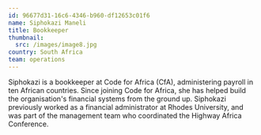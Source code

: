 ```yaml
---
id: 96677d31-16c6-4346-b960-df12653c01f6
name: Siphokazi Maneli
title: Bookkeeper
thumbnail:
  src: /images/image8.jpg
country: South Africa
team: operations
---
```


Siphokazi is a bookkeeper at Code for Africa (CfA), administering payroll in ten African countries. Since joining Code for Africa, she has helped build the organisation's financial systems from the ground up. Siphokazi previously worked as a financial administrator at Rhodes University, and  was part of the management team who coordinated the Highway Africa Conference.
